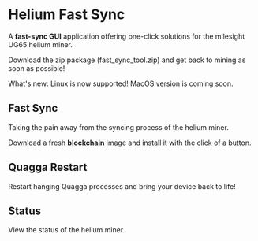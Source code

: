 # Helium Fast Sync
A **fast-sync GUI** application offering one-click solutions for the milesight UG65 helium miner.

Download the zip package (fast_sync_tool.zip) and get back to mining as soon as possible!

What's new: Linux is now supported! MacOS version is coming soon.

## Fast Sync
Taking the pain away from the syncing process of the helium miner.

Download a fresh **blockchain** image and install it with the click of a button.

## Quagga Restart
Restart hanging Quagga processes and bring your device back to life!

## Status
View the status of the helium miner.
